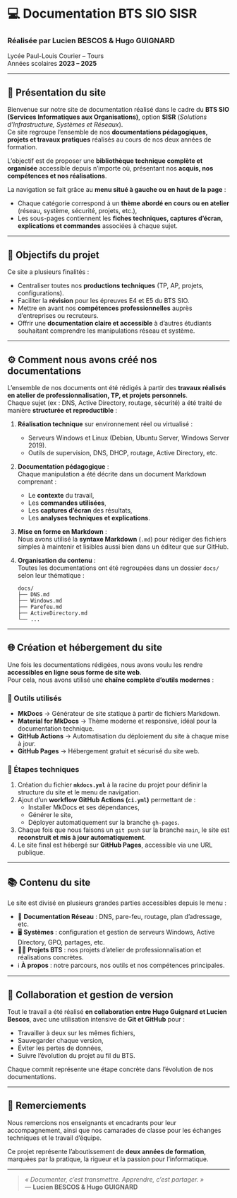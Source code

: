 # 💻 Documentation BTS SIO SISR  
### Réalisée par **Lucien BESCOS** & **Hugo GUIGNARD**  
Lycée Paul-Louis Courier – Tours  
Années scolaires **2023 – 2025**

---

## 🧭 Présentation du site

Bienvenue sur notre site de documentation réalisé dans le cadre du **BTS SIO (Services Informatiques aux Organisations)**, option **SISR** (*Solutions d’Infrastructure, Systèmes et Réseaux*).  
Ce site regroupe l’ensemble de nos **documentations pédagogiques, projets et travaux pratiques** réalisés au cours de nos deux années de formation.

L’objectif est de proposer une **bibliothèque technique complète et organisée** accessible depuis n’importe où, présentant nos **acquis, nos compétences et nos réalisations**.

La navigation se fait grâce au **menu situé à gauche ou en haut de la page** :  
- Chaque catégorie correspond à un **thème abordé en cours ou en atelier** (réseau, système, sécurité, projets, etc.),  
- Les sous-pages contiennent les **fiches techniques, captures d’écran, explications et commandes** associées à chaque sujet.

---

## 🧠 Objectifs du projet

Ce site a plusieurs finalités :

- Centraliser toutes nos **productions techniques** (TP, AP, projets, configurations).  
- Faciliter la **révision** pour les épreuves E4 et E5 du BTS SIO.  
- Mettre en avant nos **compétences professionnelles** auprès d’entreprises ou recruteurs.  
- Offrir une **documentation claire et accessible** à d’autres étudiants souhaitant comprendre les manipulations réseau et système.

---

## ⚙️ Comment nous avons créé nos documentations

L’ensemble de nos documents ont été rédigés à partir des **travaux réalisés en atelier de professionnalisation, TP, et projets personnels**.  
Chaque sujet (ex : DNS, Active Directory, routage, sécurité) a été traité de manière **structurée et reproductible** :

1. **Réalisation technique** sur environnement réel ou virtualisé :  
   - Serveurs Windows et Linux (Debian, Ubuntu Server, Windows Server 2019).  
   - Outils de supervision, DNS, DHCP, routage, Active Directory, etc.

2. **Documentation pédagogique** :  
   Chaque manipulation a été décrite dans un document Markdown comprenant :
   - Le **contexte** du travail,  
   - Les **commandes utilisées**,  
   - Les **captures d’écran** des résultats,  
   - Les **analyses techniques et explications**.

3. **Mise en forme en Markdown** :  
   Nous avons utilisé la **syntaxe Markdown** (`.md`) pour rédiger des fichiers simples à maintenir et lisibles aussi bien dans un éditeur que sur GitHub.

4. **Organisation du contenu** :  
   Toutes les documentations ont été regroupées dans un dossier `docs/` selon leur thématique :
   ```
   docs/
   ├── DNS.md
   ├── Windows.md
   ├── Parefeu.md
   ├── ActiveDirectory.md
   └── ...
   ```

---

## 🌐 Création et hébergement du site

Une fois les documentations rédigées, nous avons voulu les rendre **accessibles en ligne sous forme de site web**.  
Pour cela, nous avons utilisé une **chaîne complète d’outils modernes** :

### 🔧 Outils utilisés
- **MkDocs** → Générateur de site statique à partir de fichiers Markdown.  
- **Material for MkDocs** → Thème moderne et responsive, idéal pour la documentation technique.  
- **GitHub Actions** → Automatisation du déploiement du site à chaque mise à jour.  
- **GitHub Pages** → Hébergement gratuit et sécurisé du site web.

### 🧩 Étapes techniques
1. Création du fichier **`mkdocs.yml`** à la racine du projet pour définir la structure du site et le menu de navigation.  
2. Ajout d’un **workflow GitHub Actions (`ci.yml`)** permettant de :
   - Installer MkDocs et ses dépendances,
   - Générer le site,
   - Déployer automatiquement sur la branche `gh-pages`.  
3. Chaque fois que nous faisons un `git push` sur la branche `main`, le site est **reconstruit et mis à jour automatiquement**.  
4. Le site final est hébergé sur **GitHub Pages**, accessible via une URL publique.

---

## 📚 Contenu du site

Le site est divisé en plusieurs grandes parties accessibles depuis le menu :

- 📡 **Documentation Réseau** : DNS, pare-feu, routage, plan d’adressage, etc.  
- 🖥️ **Systèmes** : configuration et gestion de serveurs Windows, Active Directory, GPO, partages, etc.  
- 🧑‍💻 **Projets BTS** : nos projets d’atelier de professionnalisation et réalisations concrètes.  
- ℹ️ **À propos** : notre parcours, nos outils et nos compétences principales.

---

## 🤝 Collaboration et gestion de version

Tout le travail a été réalisé **en collaboration entre Hugo Guignard et Lucien Bescos**, avec une utilisation intensive de **Git et GitHub** pour :
- Travailler à deux sur les mêmes fichiers,
- Sauvegarder chaque version,
- Éviter les pertes de données,
- Suivre l’évolution du projet au fil du BTS.

Chaque commit représente une étape concrète dans l’évolution de nos documentations.

---

## 🙌 Remerciements

Nous remercions nos enseignants et encadrants pour leur accompagnement, ainsi que nos camarades de classe pour les échanges techniques et le travail d’équipe.  

Ce projet représente l’aboutissement de **deux années de formation**, marquées par la pratique, la rigueur et la passion pour l’informatique.

---

> _« Documenter, c’est transmettre. Apprendre, c’est partager. »_  
> — **Lucien BESCOS & Hugo GUIGNARD**
